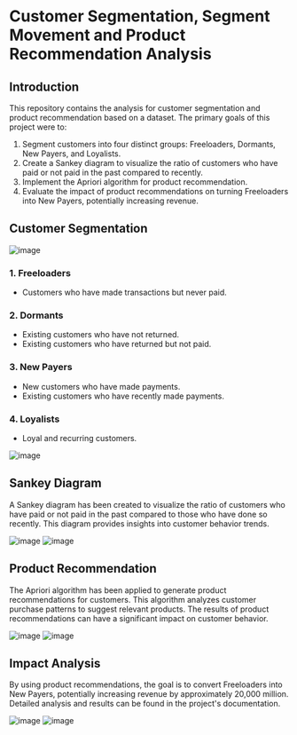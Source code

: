 # Customer Segmentation, Segment Movement and Product Recommendation Analysis

## Introduction

This repository contains the analysis for customer segmentation and product recommendation based on a dataset. The primary goals of this project were to:

1. Segment customers into four distinct groups: Freeloaders, Dormants, New Payers, and Loyalists.
2. Create a Sankey diagram to visualize the ratio of customers who have paid or not paid in the past compared to recently.
3. Implement the Apriori algorithm for product recommendation.
4. Evaluate the impact of product recommendations on turning Freeloaders into New Payers, potentially increasing revenue.

## Customer Segmentation

![image](https://github.com/Toeyeses/MADT8101_Customer_Analytics/assets/128026055/a8625101-15e3-4840-a463-533b7c8cf540)


### 1. Freeloaders
   - Customers who have made transactions but never paid.

### 2. Dormants
   - Existing customers who have not returned.
   - Existing customers who have returned but not paid.

### 3. New Payers
   - New customers who have made payments.
   - Existing customers who have recently made payments.

### 4. Loyalists
   - Loyal and recurring customers.

![image](https://github.com/Toeyeses/MADT8101_Customer_Analytics/assets/128026055/eb43288b-1025-49aa-9cf4-1414404977d2)


## Sankey Diagram

A Sankey diagram has been created to visualize the ratio of customers who have paid or not paid in the past compared to those who have done so recently. This diagram provides insights into customer behavior trends.

![image](https://github.com/Toeyeses/MADT8101_Customer_Analytics/assets/128026055/0bfe146b-1205-4ce3-837c-b7335e1bd170)
![image](https://github.com/Toeyeses/MADT8101_Customer_Analytics/assets/128026055/5fbc16eb-9695-45b7-b268-eb95ab23fe8e)


## Product Recommendation

The Apriori algorithm has been applied to generate product recommendations for customers. This algorithm analyzes customer purchase patterns to suggest relevant products. The results of product recommendations can have a significant impact on customer behavior.

![image](https://github.com/Toeyeses/MADT8101_Customer_Analytics/assets/128026055/6f9a53c7-c876-46c2-80eb-3c60e924cc88)
![image](https://github.com/Toeyeses/MADT8101_Customer_Analytics/assets/128026055/7e70ec38-bd55-4b02-bdf4-e58d6a290394)


## Impact Analysis

By using product recommendations, the goal is to convert Freeloaders into New Payers, potentially increasing revenue by approximately 20,000 million. Detailed analysis and results can be found in the project's documentation.

![image](https://github.com/Toeyeses/MADT8101_Customer_Analytics/assets/128026055/ee29edf5-c983-47cd-852b-c1fe448837fc)
![image](https://github.com/Toeyeses/MADT8101_Customer_Analytics/assets/128026055/eab1aa57-e514-4254-8bfb-fb6913f425d2)

